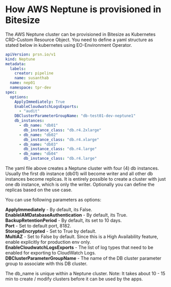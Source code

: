 # How AWS Neptune is provisioned in Bitesize

The AWS Neptune cluster can be provisioned in Bitesize as Kubernetes CRD-Custom Resource Object. You need to define a yaml structure as stated below in kubernetes using EO-Environment Operator.

```yaml
apiVersion: prsn.io/v1
kind: Neptune
metadata:
  labels:
    creator: pipeline
    name: susanthab
  name: nep01
  namespace: tpr-dev
spec:
  options:
    ApplyImmediately: True
    EnableCloudwatchLogsExports:
      - "audit"
    DBClusterParameterGroupName: "db-test01-dev-neptune1"
    db_instances:
      - db_name: "db01"
        db_instance_class: "db.r4.2xlarge"
      - db_name: "db02"
        db_instance_class: "db.r4.xlarge"
      - db_name: "db03"
        db_instance_class: "db.r4.large"
      - db_name: "db04"
        db_instance_class: "db.r4.large"
```
The yaml file above creates a Neptune cluster with four (4) db instances. Usually the first db instance (db01) will become writer and all other db instances become replicas. It is entirely possible to create a cluster with just one db instance, which is only the writer. Optionally you can define the replicas based on the use case. 

You can use following parameters as options:

**ApplyImmediately** - By default, its False.<br/>
**EnableIAMDatabaseAuthentication** - By default, its True.<br/>
**BackupRetentionPeriod** - By default, its set to 10 days.<br/>
**Port** - Set to default port, 8182.<br/>
**StorageEncrypted** - Set to True by default.<br/>
**MultiAZ** - Set to False by default. Since this is a High Availability feature, enable explicitly for production env only.<br/>
**EnableCloudwatchLogsExports** - The list of log types that need to be enabled for exporting to CloudWatch Logs.<br/>
**DBClusterParameterGroupName** - The name of the DB cluster parameter group to associate with this DB cluster.<br/>


The db_name is unique within a Neptune cluster. Note: It takes about 10 - 15 min to create / modify clusters before it can be used by the apps.


